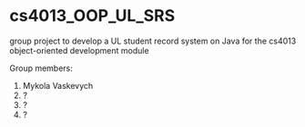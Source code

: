 # cs4013_OOP_UL_SRS
group project to develop a UL student record system on Java for the cs4013 object-oriented development module


Group members:
1. Mykola Vaskevych
2. ?
3. ?
4. ?


